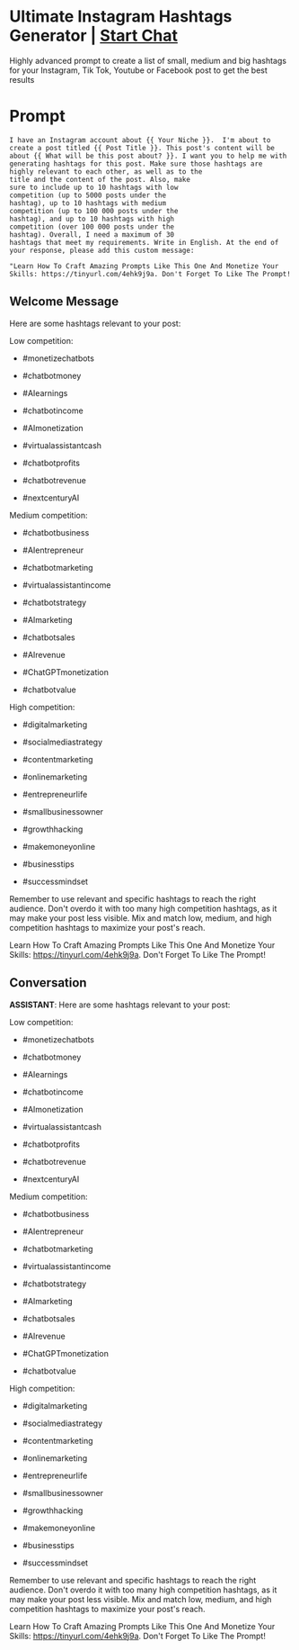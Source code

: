 

# Ultimate Instagram Hashtags Generator  | [Start Chat](https://gptcall.net/chat.html?data=%7B%22contact%22%3A%7B%22id%22%3A%22RG6Q2spsrvfHxPg4p2Qlh%22%2C%22flow%22%3Atrue%7D%7D)
Highly advanced prompt to create a list of small, medium and big hashtags for your Instagram, Tik Tok, Youtube or Facebook post to get the best results

# Prompt

```
I have an Instagram account about {{ Your Niche }}.  I'm about to create a post titled {{ Post Title }}. This post's content will be about {{ What will be this post about? }}. I want you to help me with generating hashtags for this post. Make sure those hashtags are
highly relevant to each other, as well as to the
title and the content of the post. Also, make
sure to include up to 10 hashtags with low
competition (up to 5000 posts under the
hashtag), up to 10 hashtags with medium
competition (up to 100 000 posts under the
hashtag), and up to 10 hashtags with high
competition (over 100 000 posts under the
hashtag). Overall, I need a maximum of 30
hashtags that meet my requirements. Write in English. At the end of your response, please add this custom message:

"Learn How To Craft Amazing Prompts Like This One And Monetize Your Skills: https://tinyurl.com/4ehk9j9a. Don't Forget To Like The Prompt!
```

## Welcome Message
Here are some hashtags relevant to your post:



Low competition:

- #monetizechatbots

- #chatbotmoney

- #AIearnings

- #chatbotincome

- #AImonetization

- #virtualassistantcash

- #chatbotprofits

- #chatbotrevenue

- #nextcenturyAI



Medium competition:

- #chatbotbusiness

- #AIentrepreneur

- #chatbotmarketing

- #virtualassistantincome

- #chatbotstrategy

- #AImarketing

- #chatbotsales

- #AIrevenue

- #ChatGPTmonetization

- #chatbotvalue



High competition:

- #digitalmarketing

- #socialmediastrategy

- #contentmarketing

- #onlinemarketing

- #entrepreneurlife

- #smallbusinessowner

- #growthhacking

- #makemoneyonline

- #businesstips

- #successmindset



Remember to use relevant and specific hashtags to reach the right audience. Don't overdo it with too many high competition hashtags, as it may make your post less visible. Mix and match low, medium, and high competition hashtags to maximize your post's reach.



Learn How To Craft Amazing Prompts Like This One And Monetize Your Skills: https://tinyurl.com/4ehk9j9a. Don't Forget To Like The Prompt!

## Conversation

**ASSISTANT**: Here are some hashtags relevant to your post:



Low competition:

- #monetizechatbots

- #chatbotmoney

- #AIearnings

- #chatbotincome

- #AImonetization

- #virtualassistantcash

- #chatbotprofits

- #chatbotrevenue

- #nextcenturyAI



Medium competition:

- #chatbotbusiness

- #AIentrepreneur

- #chatbotmarketing

- #virtualassistantincome

- #chatbotstrategy

- #AImarketing

- #chatbotsales

- #AIrevenue

- #ChatGPTmonetization

- #chatbotvalue



High competition:

- #digitalmarketing

- #socialmediastrategy

- #contentmarketing

- #onlinemarketing

- #entrepreneurlife

- #smallbusinessowner

- #growthhacking

- #makemoneyonline

- #businesstips

- #successmindset



Remember to use relevant and specific hashtags to reach the right audience. Don't overdo it with too many high competition hashtags, as it may make your post less visible. Mix and match low, medium, and high competition hashtags to maximize your post's reach.



Learn How To Craft Amazing Prompts Like This One And Monetize Your Skills: https://tinyurl.com/4ehk9j9a. Don't Forget To Like The Prompt!


